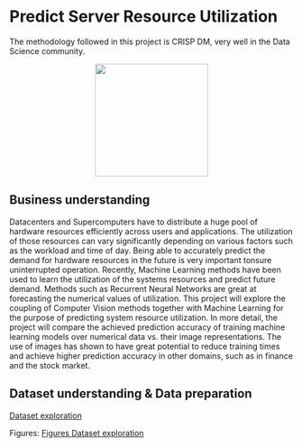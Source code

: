 # Predict Server Resource Utilization

The methodology followed in this project is CRISP DM, very well in the Data Science community.
<p align="center">
  <img width="200"src="https://upload.wikimedia.org/wikipedia/commons/thumb/b/b9/CRISP-DM_Process_Diagram.png/220px-CRISP-DM_Process_Diagram.png">
</p>


## Business understanding
Datacenters and Supercomputers have to distribute a huge pool of hardware resources efficiently across users and applications. The utilization of those resources can vary significantly depending on various factors such as the workload and time of day. Being able to accurately predict the demand for hardware resources in the future is very important tonsure uninterrupted operation. Recently, Machine Learning methods have been used to learn the utilization of the systems resources and predict future demand. Methods such as Recurrent Neural Networks are great at forecasting the numerical values of utilization. This project will explore the coupling of Computer Vision methods together with Machine Learning for the purpose of predicting system resource utilization. In more detail, the project will compare the achieved prediction accuracy of training machine learning models over numerical data vs. their image representations. The use of images has shown to have great potential to reduce training times and achieve higher prediction accuracy in other domains, such as in finance and the stock market.

## Dataset understanding & Data preparation
[Dataset exploration](DataExploration/README.md)


Figures: [Figures Dataset exploration](Figures/DataExploration/README.md)




